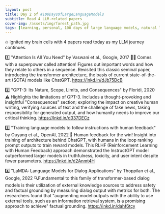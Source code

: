 ```yaml
---
layout: post
title: Day 2 of #100DaysOfLargeLanguageModels
subtitle: Read 4 LLM-related papers
cover-img: /assets/img/forest_path.jpg
tags: [learning, personal, 100 days of large language models, natural language processing, machine learning, artificial intelligence]
---
```

🔥 Ignited my brain cells with 4 papers read today as my LLM journey continues.

1️⃣ "Attention Is All You Need" by Vaswani et al., Google, 2017
🦸‍♂️ Comes with a superpower called attention! Figures out important words and how they relate to others in a sequence. Revisited this classic seminal paper, introducing the transformer architecture, the basis of current state-of-the-art (SOTA) models like ChatGPT.
https://lnkd.in/dJb75DcB

2️⃣ "GPT-3: Its Nature, Scope, Limits, and Consequences" by Floridi, 2020
⚠️ Highlights the limitations of GPT-3. Includes a thought-provoking and insightful "Consequences" section; exploring the impact on creative human writing, verifying sources of text and the challenge of fake news, taking responsibility for generated output, and how humanity needs to improve our critical thinking.
https://lnkd.in/d337DECz

3️⃣ "Training language models to follow instructions with human feedback" by Ouyang et al., OpenAI, 2022
💪 Human feedback for the win! Insight into training of architecture behind ChatGPT, with humans in the loop ranking prompt outputs to train reward models. This RLHF (Reinforcement Learning with Human Feedback) approach demonstrated the InstructGPT model outperformed larger models in truthfulness, toxicity, and user intent despite fewer parameters.
https://lnkd.in/d2Anmt4H

4️⃣ "LaMDA: Language Models for Dialog Applications" by Thoppilan et al., Google, 2022
🔍Fundamental to this family of transformer-based dialog models is their utilization of external knowledge sources to address safety and factual grounding by measuring dialog output with metrics for both. The researchers found that "augmenting model outputs with the ability to use external tools, such as an information retrieval system, is a promising approach to achieve" factual grounding.
https://lnkd.in/dahf6tcy